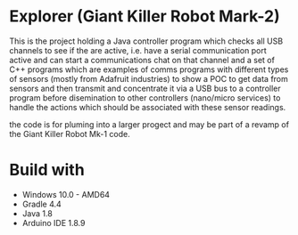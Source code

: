 Explorer (Giant Killer Robot Mark-2) 
===========================

This is the project holding a Java controller program which checks all USB 
channels to see if the are active, i.e. have a serial communication port active
and can start a communications chat on that channel and a set of C++ programs 
which are examples of comms programs with different types of sensors (mostly from
Adafruit industries) to show a POC to get data from sensors and then transmit and 
concentrate it via a USB bus to a controller program before disemination to other
controllers (nano/micro services) to handle the actions which should be associated
with these sensor readings.

the code is for pluming into a larger progect and may be part of a revamp of the 
Giant Killer Robot Mk-1 code.
 
Build with
=======
- Windows 10.0 - AMD64
- Gradle 4.4
- Java 1.8
- Arduino IDE 1.8.9
